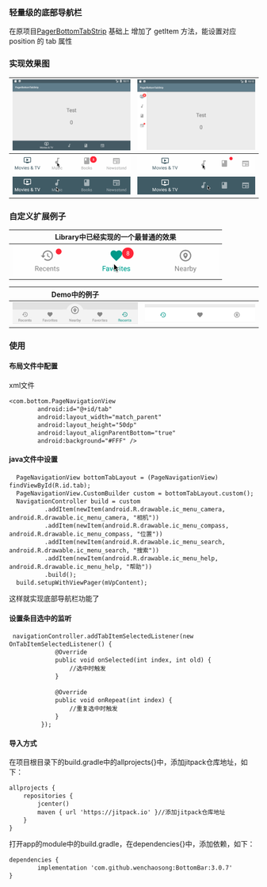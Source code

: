 ### 轻量级的底部导航栏

在原项目[PagerBottomTabStrip](https://github.com/tyzlmjj/PagerBottomTabStrip) 基础上
增加了 getItem 方法，能设置对应 position 的 tab 属性

### 实现效果图

|![horizontal](/intro_img/demo.png "horizontal")|![vertical](/intro_img/demo8.png "vertical")|
|---|---|
|![Material 1](/intro_img/demo1.gif "Material 1")|![Material 2](/intro_img/demo2.gif "Material 2")|
|![Material 3](/intro_img/demo3.gif "Material 3")|![Material 4](/intro_img/demo4.gif "Material 4")|

### 自定义扩展例子

|Library中已经实现的一个最普通的效果|
|---|
|![PagerBottomTabStrip](/intro_img/demo5.gif "PagerBottomTabStrip")|

|Demo中的例子||
|---|---|
|![PagerBottomTabStrip](/intro_img/demo7.png "PagerBottomTabStrip")|![PagerBottomTabStrip](/intro_img/demo6.png "PagerBottomTabStrip")|


### 使用

#### 布局文件中配置

xml文件
    
	<com.bottom.PageNavigationView
            android:id="@+id/tab"
            android:layout_width="match_parent"
            android:layout_height="50dp"
            android:layout_alignParentBottom="true"
            android:background="#FFF" />

#### java文件中设置

	  PageNavigationView bottomTabLayout = (PageNavigationView) findViewById(R.id.tab);
      PageNavigationView.CustomBuilder custom = bottomTabLayout.custom();
      NavigationController build = custom
              .addItem(newItem(android.R.drawable.ic_menu_camera, android.R.drawable.ic_menu_camera, "相机"))
              .addItem(newItem(android.R.drawable.ic_menu_compass, android.R.drawable.ic_menu_compass, "位置"))
              .addItem(newItem(android.R.drawable.ic_menu_search, android.R.drawable.ic_menu_search, "搜索"))
              .addItem(newItem(android.R.drawable.ic_menu_help, android.R.drawable.ic_menu_help, "帮助"))
              .build();
      build.setupWithViewPager(mVpContent);

这样就实现底部导航栏功能了

#### 设置条目选中的监听

     navigationController.addTabItemSelectedListener(new OnTabItemSelectedListener() {
                 @Override
                 public void onSelected(int index, int old) {
                     //选中时触发
                 }

                 @Override
                 public void onRepeat(int index) {
                     //重复选中时触发
                 }
             });

#### **导入方式**

在项目根目录下的build.gradle中的allprojects{}中，添加jitpack仓库地址，如下：

    allprojects {
	    repositories {
	        jcenter()
	        maven { url 'https://jitpack.io' }//添加jitpack仓库地址
	    }
	}
 
打开app的module中的build.gradle，在dependencies{}中，添加依赖，如下：

    dependencies {
	        implementation 'com.github.wenchaosong:BottomBar:3.0.7'
	}


